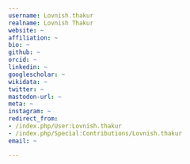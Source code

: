 ```yaml
---
username: Lovnish.thakur
realname: Lovnish Thakur
website: ~
affiliation: ~
bio: ~
github: ~
orcid: ~
linkedin: ~
googlescholar: ~
wikidata: ~
twitter: ~
mastodon-url: ~
meta: ~
instagram: ~
redirect_from:
- /index.php/User:Lovnish.thakur
- /index.php/Special:Contributions/Lovnish.thakur
email: ~

---
```

